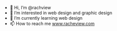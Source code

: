 - 👋 Hi, I’m @rachview
- 👀 I’m interested in web design and graphic design
- 🌱 I’m currently learning web design
- 📫 How to reach me www.racheview.com

<!---
rachview/rachview is a ✨ special ✨ repository because its `README.md` (this file) appears on your GitHub profile.
You can click the Preview link to take a look at your changes.
--->
